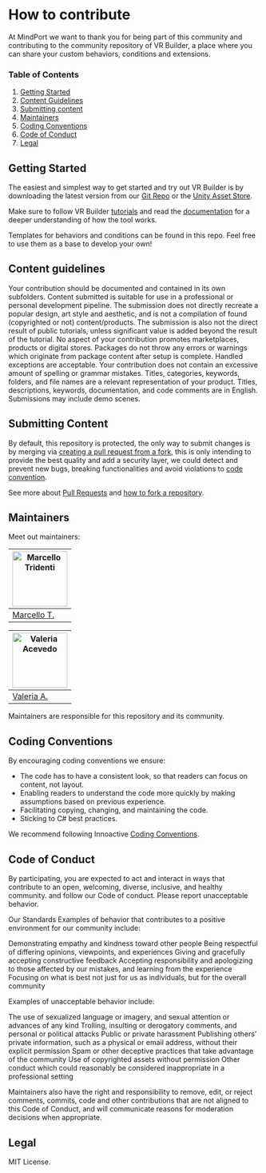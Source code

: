 # How to contribute

At MindPort we want to thank you for being part of this community and contributing to the community repository of VR Builder, a place where you can share your custom behaviors, conditions and extensions.

### Table of Contents
1. [Getting Started](#getting-started)
1. [Content Guidelines](#content-guidelines)
1. [Submitting content](#submitting-content)
1. [Maintainers](#maintainers)
1. [Coding Conventions](#coding-conventions)
1. [Code of Conduct](#code-of-conduct)
1. [Legal](#legal)

## Getting Started
The easiest and simplest way to get started and try out VR Builder is by downloading the latest version from our [Git Repo](https://github.com/MindPort-GmbH/VR-Builder) or the [Unity Asset Store](https://assetstore.unity.com/packages/tools/visual-scripting/vr-builder-open-source-toolkit-for-vr-creation-201913).

Make sure to follow VR Builder [tutorials](https://www.mindport.co/vr-builder/tutorials) and read the [documentation](https://www.mindport.co/vr-builder/manual/online-documentation) for a deeper understanding of how the tool works.

Templates for behaviors and conditions can be found in this repo. Feel free to use them as a base to develop your own!

## Content guidelines
Your contribution should be documented and contained in its own subfolders.
Content submitted is suitable for use in a professional or personal development pipeline.
The submission does not directly recreate a popular design, art style and aesthetic, and is not a compilation of found (copyrighted or not) content/products. The submission is also not the direct result of public tutorials, unless significant value is added beyond the result of the tutorial.
No aspect of your contribution promotes marketplaces, products or digital stores.
Packages do not throw any errors or warnings which originate from package content after setup is complete. Handled exceptions are acceptable.
Your contribution does not contain an excessive amount of spelling or grammar mistakes.
Titles, categories, keywords, folders, and file names are a relevant representation of your product.
Titles, descriptions, keywords, documentation, and code comments are in English. 
Submissions may include demo scenes. 

## Submitting Content
By default, this repository is protected, the only way to submit changes is by merging via [creating a pull request from a fork](https://help.github.com/en/github/collaborating-with-issues-and-pull-requests/creating-a-pull-request-from-a-fork), this is only intending to provide the best quality and add a security layer, we could detect and prevent new bugs, breaking functionalities and avoid violations to [code convention](#coding-conventions).

See more about [Pull Requests](https://help.github.com/en/github/collaborating-with-issues-and-pull-requests/about-pull-requests) and [how to fork a repository](https://help.github.com/en/github/getting-started-with-github/fork-a-repo).

## Maintainers
Meet out maintainers:

| [<img alt="Marcello Tridenti" src="https://avatars.githubusercontent.com/u/24916383?v=4" width="110">](https://github.com/VaLiuM09) | 
| --- |
| [Marcello T.](mailto:marcello.tridenti@mindport.co) |

| [<img alt="Valeria Acevedo" src="https://avatars.githubusercontent.com/u/52221800?v=4" width="110">](https://github.com/bideckerz) | 
| --- |
| [Valeria A.](mailto:valeria.acevedo@mindport.co) |

Maintainers are responsible for this repository and its community.

## Coding Conventions
By encouraging coding conventions we ensure:

* The code has to have a consistent look, so that readers can focus on content, not layout.
* Enabling readers to understand the code more quickly by making assumptions based on previous experience.
* Facilitating copying, changing, and maintaining the code.
* Sticking to C# best practices.

We recommend following Innoactive [Coding Conventions](https://github.com/Innoactive/XR-Interaction-Component/blob/407a7633944c349a663383cf4afbdc8f01ee1edc/.github/CODING_CONVENTIONS.md).

## Code of Conduct
By participating, you are expected to act and interact in ways that contribute to an open, welcoming, diverse, inclusive, and healthy community. and follow our Code of conduct. Please report unacceptable behavior.

Our Standards
Examples of behavior that contributes to a positive environment for our community include:

Demonstrating empathy and kindness toward other people
Being respectful of differing opinions, viewpoints, and experiences
Giving and gracefully accepting constructive feedback
Accepting responsibility and apologizing to those affected by our mistakes, and learning from the experience
Focusing on what is best not just for us as individuals, but for the overall community

Examples of unacceptable behavior include:

The use of sexualized language or imagery, and sexual attention or advances of any kind
Trolling, insulting or derogatory comments, and personal or political attacks
Public or private harassment
Publishing others’ private information, such as a physical or email address, without their explicit permission
Spam or other deceptive practices that take advantage of the community
Use of copyrighted assets without permission
Other conduct which could reasonably be considered inappropriate in a professional setting


Maintainers also have the right and responsibility to remove, edit, or reject comments, commits, code and other contributions that are not aligned to this Code of Conduct, and will communicate reasons for moderation decisions when appropriate.

## Legal
MIT License.
